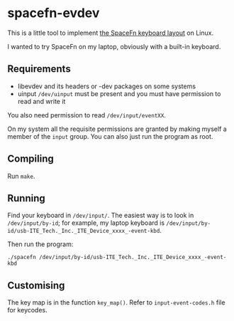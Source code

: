 spacefn-evdev
=============

This is a little tool to implement
[the SpaceFn keyboard layout](https://geekhack.org/index.php?topic=51069.0)
on Linux.

I wanted to try SpaceFn on my laptop, obviously with a built-in keyboard.

## Requirements


- libevdev
    and its headers or -dev packages on some systems
- uinput
    `/dev/uinput` must be present and you must have permission to read and write it

You also need permission to read `/dev/input/eventXX`.

On my system all the requisite permissions are granted by making myself a member of the `input` group.
You can also just run the program as root.

## Compiling

Run `make`.

## Running

Find your keyboard in `/dev/input/`.
The easiest way is to look in `/dev/input/by-id`;
for example, my laptop keyboard is
`/dev/input/by-id/usb-ITE_Tech._Inc._ITE_Device_xxxx_-event-kbd`.

Then run the program:
```
./spacefn /dev/input/by-id/usb-ITE_Tech._Inc._ITE_Device_xxxx_-event-kbd
```

## Customising

The key map is in the function `key_map()`. Refer to `input-event-codes.h` file for keycodes.
